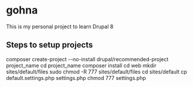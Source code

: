 # gohna
This is my personal project to learn Drupal 8

## Steps to setup projects

composer create-project --no-install drupal/recommended-project  project_name 
cd project_name
composer install
cd web
mkdir sites/default/files
sudo chmod -R 777 sites/default/files
cd  sites/default
cp default.settings.php  settings.php
chmod 777 settings.php
